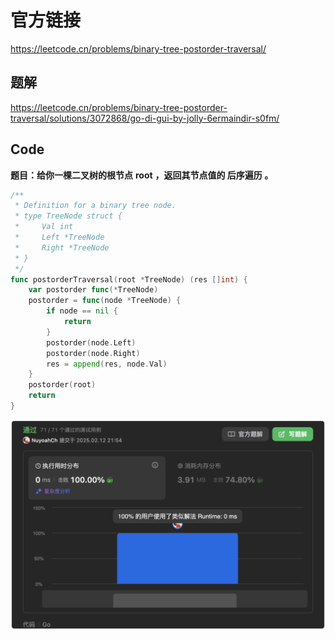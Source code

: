 # 官方链接

https://leetcode.cn/problems/binary-tree-postorder-traversal/

## 题解

https://leetcode.cn/problems/binary-tree-postorder-traversal/solutions/3072868/go-di-gui-by-jolly-6ermaindir-s0fm/

## Code

**题目：给你一棵二叉树的根节点** **root** **，返回其节点值的 后序遍历 。**

```go
/**
 * Definition for a binary tree node.
 * type TreeNode struct {
 *     Val int
 *     Left *TreeNode
 *     Right *TreeNode
 * }
 */
func postorderTraversal(root *TreeNode) (res []int) {
    var postorder func(*TreeNode)
    postorder = func(node *TreeNode) {
        if node == nil {
            return
        }
        postorder(node.Left)
        postorder(node.Right)
        res = append(res, node.Val)
    }
    postorder(root)
    return
}
```

![image-20250212215415830](../../../pic/image-20250212215415830.png)

